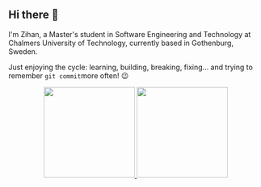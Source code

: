 ## Hi there 👋

I'm Zihan, a Master's student in Software Engineering and Technology at Chalmers University of Technology, currently based in Gothenburg, Sweden. 

Just enjoying the cycle: learning, building, breaking, fixing... and trying to remember `git commit`more often! 😉

<p align="center"> <a href="https://github.com/anuraghazra/github-readme-stats">
    <img height="180em" src="https://github-readme-stats.vercel.app/api?username=ZihanKuang&show_icons=true&theme=radical" />
  </a>
  <a href="https://github.com/anuraghazra/github-readme-stats">
    <img height="180em" src="https://github-readme-stats.vercel.app/api/top-langs/?username=ZihanKuang&layout=compact&theme=radical" />
  </a>
</p>
